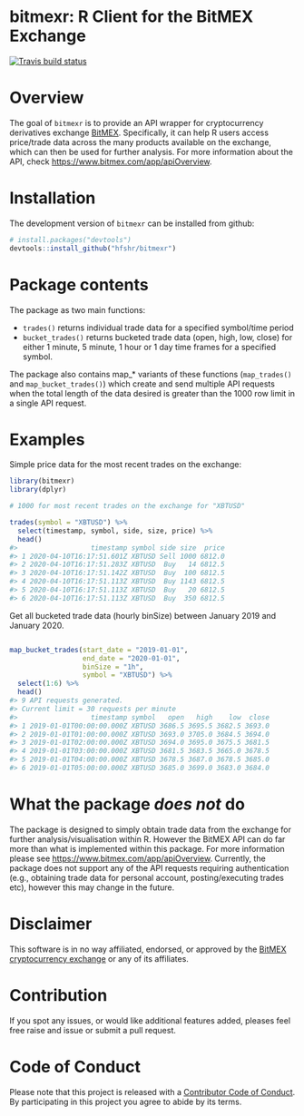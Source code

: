 
# bitmexr: R Client for the BitMEX Exchange

[![Travis build
status](https://travis-ci.org/hfshr/bitmexr.svg?branch=master)](https://travis-ci.org/hfshr/bitmexr)

# Overview

The goal of `bitmexr` is to provide an API wrapper for cryptocurrency
derivatives exchange [BitMEX](https://www.bitmex.com/). Specifically, it
can help R users access price/trade data across the many products
available on the exchange, which can then be used for further analysis.
For more information about the API, check
<https://www.bitmex.com/app/apiOverview>.

# Installation

The development version of `bitmexr` can be installed from github:

``` r
# install.packages("devtools")
devtools::install_github("hfshr/bitmexr")
```

# Package contents

The package as two main functions:

  - `trades()` returns individual trade data for a specified symbol/time
    period
  - `bucket_trades()` returns bucketed trade data (open, high, low,
    close) for either 1 minute, 5 minute, 1 hour or 1 day time frames
    for a specified symbol.

The package also contains map\_\* variants of these functions
(`map_trades()` and `map_bucket_trades()`) which create and send
multiple API requests when the total length of the data desired is
greater than the 1000 row limit in a single API request.

# Examples

Simple price data for the most recent trades on the exchange:

``` r
library(bitmexr)
library(dplyr)

# 1000 for most recent trades on the exchange for "XBTUSD"

trades(symbol = "XBTUSD") %>% 
  select(timestamp, symbol, side, size, price) %>% 
  head()
#>                  timestamp symbol side size  price
#> 1 2020-04-10T16:17:51.601Z XBTUSD Sell 1000 6812.0
#> 2 2020-04-10T16:17:51.283Z XBTUSD  Buy   14 6812.5
#> 3 2020-04-10T16:17:51.142Z XBTUSD  Buy  100 6812.5
#> 4 2020-04-10T16:17:51.113Z XBTUSD  Buy 1143 6812.5
#> 5 2020-04-10T16:17:51.113Z XBTUSD  Buy   20 6812.5
#> 6 2020-04-10T16:17:51.113Z XBTUSD  Buy  350 6812.5
```

Get all bucketed trade data (hourly binSize) between January 2019 and
January 2020.

``` r

map_bucket_trades(start_date = "2019-01-01", 
                  end_date = "2020-01-01", 
                  binSize = "1h",
                  symbol = "XBTUSD") %>% 
  select(1:6) %>% 
  head()
#> 9 API requests generated.
#> Current limit = 30 requests per minute
#>                  timestamp symbol   open   high    low  close
#> 1 2019-01-01T00:00:00.000Z XBTUSD 3686.5 3695.5 3682.5 3693.0
#> 2 2019-01-01T01:00:00.000Z XBTUSD 3693.0 3705.0 3684.5 3694.0
#> 3 2019-01-01T02:00:00.000Z XBTUSD 3694.0 3695.0 3675.5 3681.5
#> 4 2019-01-01T03:00:00.000Z XBTUSD 3681.5 3683.5 3665.0 3678.5
#> 5 2019-01-01T04:00:00.000Z XBTUSD 3678.5 3687.0 3678.5 3685.0
#> 6 2019-01-01T05:00:00.000Z XBTUSD 3685.0 3699.0 3683.0 3684.0
```

# What the package *does not* do

The package is designed to simply obtain trade data from the exchange
for further analysis/visualisation within R. However the BitMEX API can
do far more than what is implemented within this package. For more
information please see <https://www.bitmex.com/app/apiOverview>.
Currently, the package does not support any of the API requests
requiring authentication (e.g., obtaining trade data for personal
account, posting/executing trades etc), however this may change in the
future.

# Disclaimer

This software is in no way affiliated, endorsed, or approved by the
[BitMEX cryptocurrency exchange](https://www.bitmex.com) or any of its
affiliates.

# Contribution

If you spot any issues, or would like additional features added, pleases
feel free raise and issue or submit a pull request.

# Code of Conduct

Please note that this project is released with a [Contributor Code of
Conduct](CODE_OF_CONDUCT.md). By participating in this project you agree
to abide by its terms.
